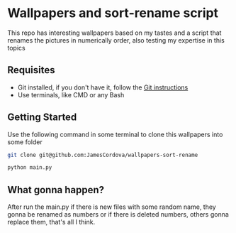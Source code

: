 # Wallpapers and sort-rename script

This repo has interesting wallpapers based on my tastes and a script that renames the pictures in numerically order, also testing my expertise in this topics

## Requisites

- Git installed, if you don't have it, follow the [Git instructions](https://git-scm.com/book/en/v2/Getting-Started-Installing-Git)
- Use terminals, like CMD or any Bash

## Getting Started

Use the following command in some terminal to clone this wallpapers into some folder

```bash
git clone git@github.com:JamesCordova/wallpapers-sort-rename
```

```bash
python main.py
```

## What gonna happen?

After run the main.py if there is new files with some random name, they gonna be renamed as numbers or if there is deleted numbers, others gonna replace them, that's all I think.
